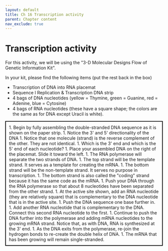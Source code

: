 ```yaml
---
layout: default
title: Ch 16 Transcription activity
parent: Chapter content
nav_exclude: true
---
```



# Transcription activity

For this activity, we will be using the "3-D Molecular Designs Flow of Genetic Information Kit".

In your kit, please find the following items (put the rest back in the box)
* Transcription of DNA into RNA placemat
* Sequence I Replication & Transcription DNA strip
* 4 bags of DNA nucleotides (yellow = Thymine, green = Guanine, red = Adenine, blue = Cytosine)
* 4 bags of RNA nucleotides (these have a square shape; the colors are the same as for DNA except Uracil is white).

<style>
.box {
  padding: 10px;
  border: 2px solid black;
  margin: 0;
}
</style>
<div class="box" markdown="1">
1. Begin by fully assembling the double-stranded DNA sequence as it is shown on the paper strip.
    1. Notice the 3' and 5' directionality of the DNA
    1. Notice that one molecule (strand) is the reverse complement of the other. They are not identical.
    1. Which is the 3' end and which is the 5' end of each nucleotide?
1. Place your assembled DNA on the right of the placemat. Slide it toward the left.
1. The RNA polymerase will separate the two strands of DNA.
    1. The top strand will be the template strand. It serves as a template for creating the mRNA.
    1. The bottom strand will be the non-template strand. It serves no purpose in transcription.
    1. The bottom strand is also called the "coding" strand because it has the same code as the mRNA.
1. Push your DNA through the RNA polymerase so that about 8 nucleotides have been separated from the other strand.
1. At the active site shown, add an RNA nucleotide (they are relatively square) that is complementary to the DNA nucleotide that is in the active site.
1. Push the DNA sequence one base further in.
1. Add another RNA nucleotide that is complementary to the DNA. Connect this second RNA nucleotide to the first.
1. Continue to push the DNA further into the polymerase and adding mRNA nucleotides to the growing mRNA strand. Notice that, as with DNA, RNA is synthesized at the 3' end.
1. As the DNA exits from the polymerase, re-join the hydrogen bonds to re-create the double helix of DNA.
1. The mRNA that has been growing will remain single-stranded.
</div>
